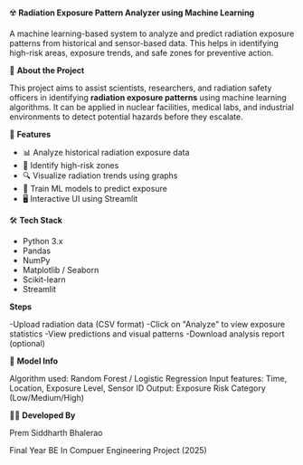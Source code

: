 ☢️ **Radiation Exposure Pattern Analyzer using Machine Learning**

A machine learning-based system to analyze and predict radiation exposure patterns from historical and sensor-based data. This helps in identifying high-risk areas, exposure trends, and safe zones for preventive action.

🧠 **About the Project**

This project aims to assist scientists, researchers, and radiation safety officers in identifying **radiation exposure patterns** using machine learning algorithms. It can be applied in nuclear facilities, medical labs, and industrial environments to detect potential hazards before they escalate.

📌 **Features**

- 📊 Analyze historical radiation exposure data
- 📍 Identify high-risk zones
- 🔍 Visualize radiation trends using graphs
- 🧠 Train ML models to predict exposure
- 🖥️ Interactive UI using Streamlit

🛠️ **Tech Stack**

- Python 3.x
- Pandas
- NumPy
- Matplotlib / Seaborn
- Scikit-learn
- Streamlit

**Steps**

-Upload radiation data (CSV format)
-Click on "Analyze" to view exposure statistics
-View predictions and visual patterns
-Download analysis report (optional)

🧪 **Model Info**

Algorithm used: Random Forest / Logistic Regression
Input features: Time, Location, Exposure Level, Sensor ID
Output: Exposure Risk Category (Low/Medium/High)

👨‍💻 **Developed By**

Prem Siddharth Bhalerao

Final Year BE In Compuer Engineering Project (2025)
